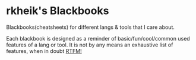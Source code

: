 # rkheik's Blackbooks
Blackbooks(cheatsheets) for different langs & tools that I care about.

Each blackbook is designed as a reminder of basic/fun/cool/common used features of a lang or tool. It is not by any means an exhaustive list of features, when in doubt [RTFM!](https://en.wikipedia.org/wiki/RTFM)
